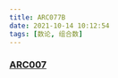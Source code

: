 ```yaml
---
title: ARC077B
date: 2021-10-14 10:12:54
tags: [数论, 组合数]
---
```


### [ARC007](https://atcoder.jp/contests/arc077/tasks/arc077_b)
